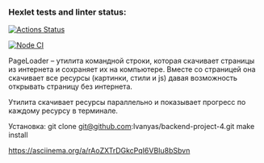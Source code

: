 ### Hexlet tests and linter status:
[![Actions Status](https://github.com/Ivanyas/backend-project-4/actions/workflows/hexlet-check.yml/badge.svg)](https://github.com/Ivanyas/backend-project-4/actions)

[![Node CI](https://github.com/Ivanyas/backend-project-4/actions/workflows/nodejs.yml/badge.svg)](https://github.com/Ivanyas/backend-project-4/actions/workflows/nodejs.yml)

PageLoader – утилита командной строки, которая скачивает страницы из интернета и сохраняет их на компьютере. Вместе со страницей она скачивает все ресурсы (картинки, стили и js) давая возможность открывать страницу без интернета.

Утилита скачивает ресурсы параллельно и показывает прогресс по каждому ресурсу в терминале.

Установка: git clone git@github.com:Ivanyas/backend-project-4.git
make install

https://asciinema.org/a/rAoZXTrDGkcPqI6VBIu8bSbvn